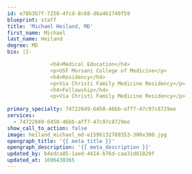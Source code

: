 ```yaml
---
id: e78b3b7f-7250-4fcd-8c68-d6a4b1749f59
blueprint: staff
title: 'Michael Heiland, MD'
first_name: Michael
last_name: Heiland
degree: MD
bio: |2-

              <h4>Medical Education</h4>
              <p>USF Morsani College of Medicine</p>
              <h4>Residency</h4>
              <p>Via Christi Family Medicine Residency</p>
              <h4>Fellowship</h4>
              <p>Via Christi Family Medicine Residency</p>
          
primary_specialty: 74722849-6450-46bb-aff7-47c97c8729ee
services:
  - 74722849-6450-46bb-aff7-47c97c8729ee
show_call_to_action: false
image: heiland_michael_md-e1596132789353-300x300.jpg
opengraph_title: '{{ meta_title }}'
opengraph_description: '{{ meta_description }}'
updated_by: b4edca85-1aed-4414-b76d-caa31d61829f
updated_at: 1696430365
---
```

